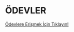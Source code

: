 # ÖDEVLER

[Ödevlere Erişmek İçin Tıklayın!](https://drive.google.com/drive/folders/18PBmDt-yW0O5xTaswN2sGZFYITdKXmUE?usp=sharing)